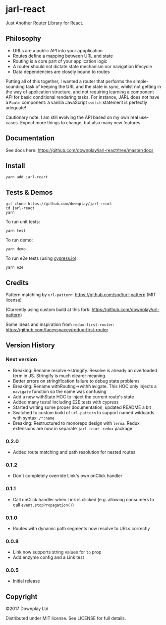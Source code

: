 # jarl-react

Just Another Router Library for React.

## Philosophy

* URLs are a public API into your appplication
* Routes define a mapping between URL and state
* Routing is a core part of your application logic
* A router should not dictate state mechanism nor navigation lifecycle
* Data dependencies are closely bound to routes

Putting all of this together, I wanted a router that performs the simple-sounding
task of keeping the URL and the state in sync, whilst not getting in the way
of application structure, and not requiring learning a component API for
basic conditional rendering tasks. For instance, JARL does not have a `Route`
component: a vanilla JavaScript `switch` statement is perfectly adequate!

Cautionary note: I am still evolving the API based on my own real use-cases. Expect
more things to change, but also many new features.

## Documentation

See docs here:
https://github.com/downplay/jarl-react/tree/master/docs

## Install

```
yarn add jarl-react
```

## Tests & Demos

```
git clone https://github.com/downplay/jarl-react
cd jarl-react
yarn
```

To run unit tests:

```
yarn test
```

To run demo:

```
yarn demo
```

To run e2e tests (using [cypress.io](https://cypress.io)):

```
yarn e2e
```

## Credits

Pattern matching by `url-pattern`: https://github.com/snd/url-pattern (MIT license)

(Currently using custom build at this fork: https://github.com/downplay/url-pattern)

Some ideas and inspiration from `redux-first-router`: https://github.com/faceyspacey/redux-first-router

## Version History

### Next version

* Breaking: Rename resolve->stringify. Resolve is already an overloaded term in JS. Stringify is much clearer meaning.
* Better errors on stringification failure to debug state problems
* Breaking: Rename withRouting->withNavigate. This HOC only injects a `navigate` function so the name was confusing
* Add a new withState HOC to inject the current route's state
* Added many tests! Including E2E tests with cypress
* Started writing some proper documentation, updated README a bit
* Switched to custom build of `url-pattern` to support named wildcards with syntax: `/*:name`
* Breaking: Restructured to monorepo design with `lerna`. Redux extensions are now in separate `jarl-react-redux` package

### 0.2.0

* Added route matching and path resolution for nested routes

### 0.1.2

* Don't completely override Link's own onClick handler

### 0.1.1

* Call onClick handler when Link is clicked (e.g. allowing consumers to call `event.stopPropagation()`)

### 0.1.0

* Routes with dynamic path segments now resolve to URLs correctly

### 0.0.8

* Link now supports string values for `to` prop
* Add enzyme config and a Link test

### 0.0.5

* Initial release

## Copyright

&copy;2017 Downplay Ltd

Distributed under MIT license. See LICENSE for full details.
